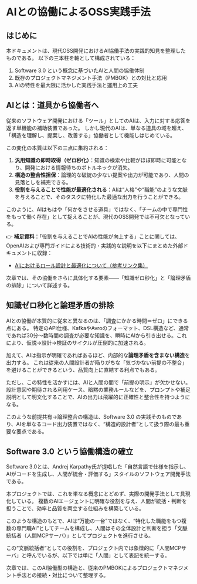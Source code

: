# AIとの協働によるOSS実践手法

## はじめに

本ドキュメントは、現代OSS開発におけるAI協働手法の実践的知見を整理したものである。
以下の三本柱を軸として構成されている：

1. Software 3.0 という概念に基づいたAIと人間の協働体制
2. 既存のプロジェクトマネジメント手法（PMBOK）との対比と応用
3. AIの特性を最大限に活かした実践手法と運用上の工夫

## AIとは：道具から協働者へ

従来のソフトウェア開発における「ツール」としてのAIは、入力に対する応答を返す単機能の補助装置であった。
しかし現代のAIは、単なる道具の域を超え、「構造を理解し、提案し、改善する」協働者として機能しはじめている。

この変化の本質は以下の三点に集約される：

1. **汎用知識の即時取得（ゼロ秒化）**：知識の検索や比較がほぼ即時に可能となり、開発における情報待ちのボトルネックが消失。
2. **構造の整合性担保**：論理的な破綻の少ない提案や出力が可能であり、人間の見落としを補完できる。
3. **役割を与えることで性能が最適化される**：AIは“人格”や“職能”のような文脈を与えることで、そのタスクに特化した最適な出力を行うことができる。

このように、AIはもはや「何かをさせる道具」ではなく、「チームの中で専門性をもって働く存在」として捉えることが、現代のOSS開発では不可欠となっている。

👉 **補足資料**：「役割を与えることでAIの性能が向上する」ことに関しては、OpenAIおよび専門ガイドによる技術的・実践的な説明を以下にまとめた外部ドキュメントに収録：

- [AIにおけるロール設計と最適化について（参考リンク集）](リンク先を後で指定)

次章では、その協働をさらに具体化する要素――「知識ゼロ秒化」と「論理矛盾の排除」について詳述する。

## 知識ゼロ秒化と論理矛盾の排除

AIとの協働が本質的に従来と異なるのは、「調査にかかる時間＝ゼロ」にできる点にある。
特定のAPI仕様、KafkaやAvroのフォーマット、DSL構造など、通常であれば30分〜数時間の調査が必要な知識を、瞬時にAIから引き出せる。これにより、仮説→設計→検証のサイクルが圧倒的に加速される。

加えて、AIは指示が明確であればあるほど、内部的な**論理矛盾を含まない構造**を出力する。
これは従来の人間設計者が陥りがちな「気づかない前提の不整合」を避けることができるという、品質向上に直結する利点でもある。

ただし、この特性を活かすには、AIと人間の間で「前提の明示」が欠かせない。
設計意図や期待される利用ケース、暗黙の業務ルールなどを、プロンプトや補足説明として明文化することで、AIの出力は飛躍的に正確性と整合性を持つようになる。

このような前提共有→論理整合の構造は、Software 3.0 の実践そのものであり、AIを単なるコード出力装置ではなく、“構造的設計者”として扱う際の最も重要な要点である。

## Software 3.0 という協働構造の確立

Software 3.0とは、Andrej Karpathy氏が提唱した「自然言語で仕様を指示し、AIがコードを生成し、人間が統合・評価する」スタイルのソフトウェア開発手法である。

本プロジェクトでは、これを単なる概念にとどめず、実際の開発手法として具現化している。
複数のAIエージェントに明確な役割を与え、人間が統括・判断を担うことで、効率と品質を両立する仕組みを構築している。

このような構造のもとで、AIは“万能の一台”ではなく、“特化した職能をもつ複数の専門職AI”としてチームを構成し、人間はその全体設計と判断を担う「文脈統括者（人間MCPサーバ）」としてプロジェクトを進行させる。

この“文脈統括者”としての役割を、プロジェクト内では象徴的に「人間MCPサーバ」と呼んでいるが、以下では単に「人間」として表記を統一する。

次章では、このAI協働型の構造と、従来のPMBOKによるプロジェクトマネジメント手法との接続・対比について整理する。

